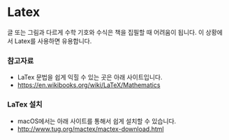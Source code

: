 # Latex
글 또는 그림과 다르게 수학 기호와 수식은 책을 집필할 때 어려움이 됩니다.
이 상황에서 Latex를 사용하면 유용합니다.

### 참고자료
- LaTex 문법을 쉽게 익힐 수 있는 곳은 아래 사이트입니다.
- https://en.wikibooks.org/wiki/LaTeX/Mathematics

### LaTex 설치
- macOS에서는 아래 사이트를 통해서 쉽게 설치할 수 있습니다.
- http://www.tug.org/mactex/mactex-download.html
